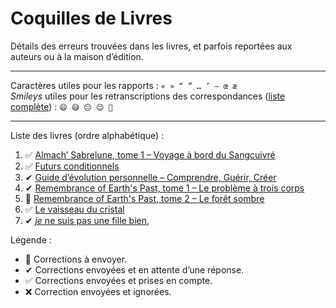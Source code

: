 # Coquilles de Livres

Détails des erreurs trouvées dans les livres, et parfois reportées aux auteurs ou à la maison d’édition.

---

Caractères utiles pour les rapports : `« » “ ” … ’ – œ æ`
<br>
*Smileys* utiles pour les retranscriptions des correspondances ([liste complète](http://www.unicode.org/emoji/charts/full-emoji-list.html)) : `😄 😅 😑 😉 🤗`

---

Liste des livres (ordre alphabétique) :

1. ✅ [Almach’ Sabrelune, tome 1 – Voyage à bord du Sangcuivré](almach_sabrelune-t1-voyage_a_bord_du_sangcuivre.md)
2. ✅ [Futurs conditionnels](futurs_conditionnels.md)
3. ✔ [Guide d’évolution personnelle – Comprendre, Guérir, Créer](guide_evolution_personnelle.md)
4. ✔ [Remembrance of Earth's Past, tome 1 – Le problème à trois corps](remembrance_of_earth_past-t1-probleme_a_trois_corps.md)
5. 📝 [Remembrance of Earth's Past, tome 2 – Le forêt sombre](remembrance_of_earth_past-t2-foret_sombre.md)
6. ✅ [Le vaisseau du cristal](vaisseau_du_cristal.md)
7. ✔ [*je* ne suis pas une fille bien,](je_ne_suis_pas_une_fille_bien.md)


Légende :
- 📝 Corrections à envoyer.
- ✔ Corrections envoyées et en attente d’une réponse.
- ✅ Corrections envoyées et prises en compte.
- ❌ Correction envoyées et ignorées.